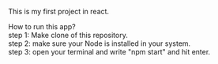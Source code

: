 This is my first project in react.<br />

How to run this app?<br />
step 1: Make clone of this repository.<br />
step 2: make sure your Node is installed in your system.<br />
step 3: open your terminal and write "npm start" and hit enter.<br />